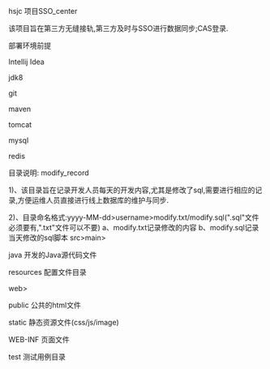 hsjc 项目SSO_center

该项目旨在第三方无缝接轨,第三方及时与SSO进行数据同步;CAS登录.

部署环境前提

Intellij Idea

jdk8

git

maven

tomcat

mysql

redis

目录说明: modify_record

1)、该目录旨在记录开发人员每天的开发内容,尤其是修改了sql,需要进行相应的记录,方便运维人员直接进行线上数据库的维护与同步.

2)、目录命名格式:yyyy-MM-dd>username>modify.txt/modify.sql(".sql"文件必须要有,".txt"文件可以不要)
    a、modify.txt记录修改的内容
    b、modify.sql记录当天修改的sql脚本
src>main>

java 开发的Java源代码文件

resources 配置文件目录

web>

public 公共的html文件

static 静态资源文件(css/js/image)

WEB-INF 页面文件

test 测试用例目录